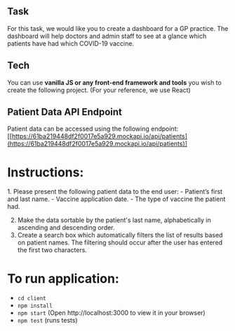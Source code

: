 ## Task

For this task, we would like you to create a dashboard for a GP practice. The dashboard will help doctors and admin staff to see at a glance which patients have had which COVID-19 vaccine.

## Tech

You can use **vanilla JS or any front-end framework and tools** you wish to create the following project. (For your reference, we use React)

## Patient Data API Endpoint

Patient data can be accessed using the following endpoint: [[https://61ba219448df2f0017e5a929.mockapi.io/api/patients](https://61ba219448df2f0017e5a929.mockapi.io/api/patients)]

# Instructions:
1️. Please present the following patient data to the end user:
    - Patient’s first and last name.
    - Vaccine application date.
    - The type of vaccine the patient had.
    
2. Make the data sortable by the patient's last name, alphabetically in ascending and descending order.
3. Create a search box which automatically filters the list of results based on patient names. The filtering should occur after the user has entered the first two characters.

# To run application: 
- `cd client`
- `npm install`
- `npm start` (Open http://localhost:3000 to view it in your browser)
- `npm test` (runs tests)

